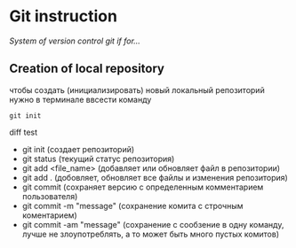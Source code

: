 # Git instruction

*System of version control git if for...*

## Creation of local repository

чтобы создать (инициализировать) новый локальный репозиторий нужно в терминале ввсести команду

    git init


diff test

- git init (создает репозиторий)
- git status (текущий статус репозитория)
- git add \<file_name> (добавляет или обновляет файл в репозитории)
- git add . (добовляет, обновляет все файлы и изменения репозитория)
- git commit (сохраняет версию с определенным комментарием пользователя)
- git commit -m "message" (сохранение комита с строчным коментарием)
- git commit -am "message" (сохранение с сообзение в одну команду, лучше не злоупотреблять, а то может быть много пустых комитов)

